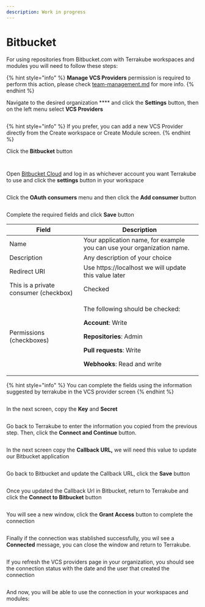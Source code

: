 ```yaml
---
description: Work in progress
---
```


# Bitbucket

For using repositories from Bitbucket.com with Terrakube workspaces and modules you will need to follow these steps:

{% hint style="info" %}
**Manage VCS Providers** permission is required to perform this action, please check [team-management.md](../organizations/team-management.md "mention") for more info.
{% endhint %}

Navigate to the desired organization **** and click the **Settings** button, then on the left menu select **VCS Providers**&#x20;

<figure><img src="../../.gitbook/assets/image (14) (2).png" alt=""><figcaption></figcaption></figure>

{% hint style="info" %}
If you prefer, you can add a new VCS Provider directly from the Create workspace or Create Module screen.
{% endhint %}

Click the **Bitbucket** button

<figure><img src="../../.gitbook/assets/image (21).png" alt=""><figcaption></figcaption></figure>

<figure><img src="../../.gitbook/assets/image (5) (3).png" alt=""><figcaption></figcaption></figure>

Open [Bitbucket Cloud](https://bitbucket.org) and log in as whichever account you want Terrakube to use and click the **settings** button in your workspace

<figure><img src="../../.gitbook/assets/image (58).png" alt=""><figcaption></figcaption></figure>

Click the **OAuth consumers** menu and then click the **Add consumer** button

<figure><img src="../../.gitbook/assets/image (3) (3).png" alt=""><figcaption></figcaption></figure>

Complete the required fields and click **Save**  button

| Field                                 | Description                                                                                                                                                                                                              |
| ------------------------------------- | ------------------------------------------------------------------------------------------------------------------------------------------------------------------------------------------------------------------------ |
| Name                                  | Your application name, for example you can use your organization name.                                                                                                                                                   |
| Description                           | Any description of your choice                                                                                                                                                                                           |
| Redirect URI                          | Use https://localhost we will update this value later                                                                                                                                                                    |
| This is a private consumer (checkbox) | Checked                                                                                                                                                                                                                  |
| Permissions (checkboxes)              | <p>The following should be checked: </p><p><strong>Account</strong>: Write </p><p><strong>Repositories</strong>: Admin </p><p><strong>Pull requests</strong>: Write </p><p><strong>Webhooks</strong>: Read and write</p> |

{% hint style="info" %}
You can complete the fields using the information suggested by terrakube in the VCS provider screen
{% endhint %}

<figure><img src="../../.gitbook/assets/image (8) (5).png" alt=""><figcaption></figcaption></figure>

In the next screen, copy the **Key** and **Secret**

<figure><img src="../../.gitbook/assets/image (13).png" alt=""><figcaption></figcaption></figure>

Go back to Terrakube to enter the information you copied from the previous step. Then, click the **Connect and Continue** button.

<figure><img src="../../.gitbook/assets/image (2) (4).png" alt=""><figcaption></figcaption></figure>

In the next screen copy the **Callback URL,** we will need this value to update our Bitbucket application

<figure><img src="../../.gitbook/assets/image (2) (3).png" alt=""><figcaption></figcaption></figure>

Go back to Bitbucket and update the Callback URL, click the **Save** button

<figure><img src="../../.gitbook/assets/image (59).png" alt=""><figcaption></figcaption></figure>

Once you updated the Callback Url in Bitbucket, return to Terrakube and click the **Connect to Bitbucket** button

<figure><img src="../../.gitbook/assets/image (4) (3).png" alt=""><figcaption></figcaption></figure>

You will see a new window, click the **Grant Access** button to complete the connection

<figure><img src="../../.gitbook/assets/image (15).png" alt=""><figcaption></figcaption></figure>

Finally if the connection was stablished successfully, you wil see a **Connected** message, you can close the window and return to Terrakube.

<figure><img src="../../.gitbook/assets/image (6) (1) (5).png" alt=""><figcaption></figcaption></figure>

If you refresh the VCS providers page in your organization, you should see the connection status with the date and the user that created the connection

<figure><img src="../../.gitbook/assets/image (40).png" alt=""><figcaption></figcaption></figure>

And now, you will be able to use the connection in your workspaces and modules:

<figure><img src="../../.gitbook/assets/image (9) (4).png" alt=""><figcaption></figcaption></figure>
